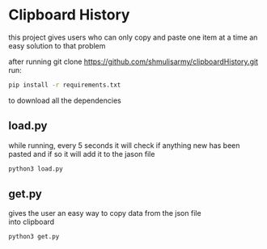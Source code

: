 # Clipboard History

this project gives users who can 
only copy and paste one item at a 
time an easy solution to that problem



after running git clone https://github.com/shmulisarmy/clipboardHistory.git run: 
```sh
pip install -r requirements.txt
```
to download all the dependencies

## load.py

while running, every 5 seconds it 
will check if anything new has been 
pasted and if so it will add it to 
the jason file 

```sh
python3 load.py
```

## get.py

gives the user an easy way to 
copy data from the json file  
into clipboard

```sh
python3 get.py
```
